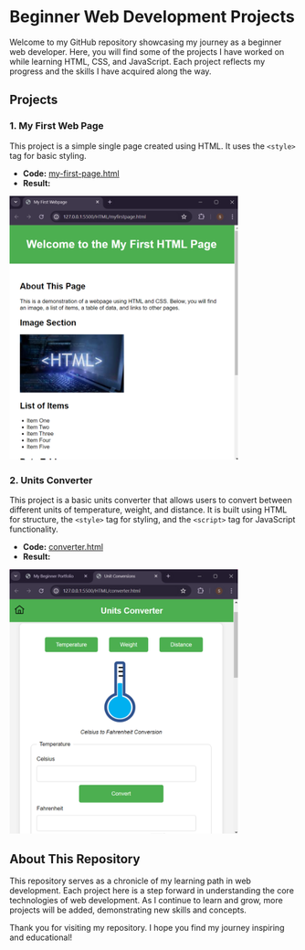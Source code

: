 # Beginner Web Development Projects

Welcome to my GitHub repository showcasing my journey as a beginner web developer. Here, you will find some of the projects I have worked on while learning HTML, CSS, and JavaScript. Each project reflects my progress and the skills I have acquired along the way.

## Projects

### 1. My First Web Page
This project is a simple single page created using HTML. It uses the `<style>` tag for basic styling.

- **Code:** [my-first-page.html](https://github.com/PatrickKish1/html-projects/blob/main/HTML/my-first-page.html)
- **Result:**
<img src="https://github.com/PatrickKish1/html-projects/blob/main/HTML/my-first-page.png" width="400">

### 2. Units Converter
This project is a basic units converter that allows users to convert between different units of temperature, weight, and distance. It is built using HTML for structure, the `<style>` tag for styling, and the `<script>` tag for JavaScript functionality.

- **Code:** [converter.html](https://github.com/PatrickKish1/html-projects/blob/main/HTML/converter.html)
- **Result:**
<img src="https://github.com/PatrickKish1/html-projects/blob/main/HTML/converter.png" width="400">

## About This Repository
This repository serves as a chronicle of my learning path in web development. Each project here is a step forward in understanding the core technologies of web development. As I continue to learn and grow, more projects will be added, demonstrating new skills and concepts.

Thank you for visiting my repository. I hope you find my journey inspiring and educational!
